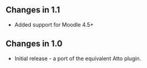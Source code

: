 ## Changes in 1.1
* Added support for Moodle 4.5+

## Changes in 1.0

* Initial release - a port of the equivalent Atto plugin.
